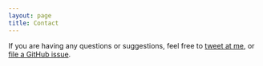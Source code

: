 ```yaml
---
layout: page
title: Contact
---
```

If you are having any questions or suggestions, feel free to [tweet at me](https://twitter.com/intent/tweet?text=%40paululele), or [file a GitHub issue](https://github.com/dressedfez/dressedfez.github.io/issues/new).

